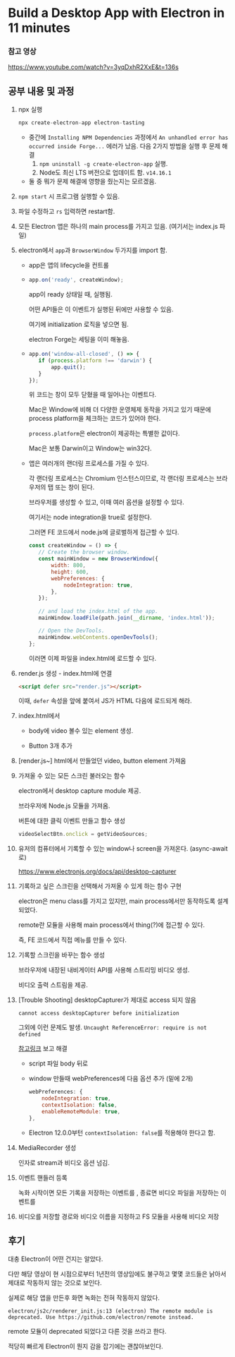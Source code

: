 # Build a Desktop App with Electron in 11 minutes

### 참고 영상

https://www.youtube.com/watch?v=3yqDxhR2XxE&t=136s



## 공부 내용 및 과정

1. npx 실행

   ```javascript
   npx create-electron-app electron-tasting
   ```

   - 중간에 `Installing NPM Dependencies` 과정에서 `An unhandled error has occurred inside Forge...` 에러가 났음. 다음 2가지 방법을 실행 후 문제 해결
     1. `npm uninstall -g create-electron-app` 실행.
     2. Node도 최신 LTS 버전으로 업데이트 함. `v14.16.1`
   - 둘 중 뭐가 문제 해결에 영향을 줬는지는 모르겠음.

2. `npm start` 시 프로그램 실행할 수 있음.

3. 파일 수정하고 `rs` 입력하면 restart함.

4. 모든 Electron 앱은 하나의 main process를 가지고 있음. (여기서는 index.js 파일)

5. electron에서 `app`과 `BrowserWindow` 두가지를 import 함.

   - app은 앱의 lifecycle을 컨트롤

   - ```javascript
     app.on('ready', createWindow);
     ```

     app이 ready 상태일 때, 실행됨. 

     어떤 API들은 이 이벤트가 실행된 뒤에만 사용할 수 있음. 

     여기에 initialization 로직을 넣으면 됨.

     electron Forge는 세팅을 이미 해놓음.

   - ```javascript
     app.on('window-all-closed', () => {
     	if (process.platform !== 'darwin') {
     		app.quit();
     	}
     });
     ```

     위 코드는 창이 모두 닫혔을 때 일어나는 이벤트다.

     Mac은 Window에 비해 더 다양한 운영체제 동작을 가지고 있기 때문에 process platform을 체크하는 코드가 있어야 한다.

     `process.platform`은 electron이 제공하는 특별한 값이다.

     Mac은 보통 Darwin이고 Window는 win32다.

   - 앱은 여러개의 랜더링 프로세스를 가질 수 있다.

     각 랜더링 프로세스는 Chromium 인스턴스이므로, 각 랜더링 프로세스는 브라우저의 탭 또는 창이 된다.

     브라우저를 생성할 수 있고, 이때 여러 옵션을 설정할 수 있다.

     여기서는 node integration을 true로 설정한다.

     그러면 FE 코드에서 node.js에 글로벌하게 접근할 수 있다.

     ```javascript
     const createWindow = () => {
     	// Create the browser window.
     	const mainWindow = new BrowserWindow({
     		width: 800,
     		height: 600,
     		webPreferences: {
     			nodeIntegration: true,
     		},
     	});
         
     	// and load the index.html of the app.
     	mainWindow.loadFile(path.join(__dirname, 'index.html'));
     
     	// Open the DevTools.
     	mainWindow.webContents.openDevTools();
     };
     ```

     이러면 이제 파일을 index.html에 로드할 수 있다.

6. render.js 생성 - index.html에 연결

   ```html
   <script defer src="render.js"></script>
   ```

   이때, `defer` 속성을 앞에 붙여서 JS가 HTML 다음에 로드되게 해라.

7. index.html에서

   - body에 video 볼수 있는 element 생성.

   - Button 3개 추가

8. [render.js~] html에서 만들었던 video, button element 가져옴

9. 가져올 수 있는 모든 스크린 불러오는 함수

   electron에서 desktop capture module 제공.

   브라우저에 Node.js 모듈을 가져옴.

   버튼에 대한 클릭 이벤트 만들고 함수 생성

   ```javascript
   videoSelectBtn.onclick = getVideoSources;
   ```

10. 유저의 컴퓨터에서 기록할 수 있는 window나 screen을 가져온다. (async-await로)

    https://www.electronjs.org/docs/api/desktop-capturer

11. 기록하고 싶은 스크린을 선택해서 가져올 수 있게 하는 함수 구현

    electron은 menu class를 가지고 있지만, main process에서만 동작하도록 설계되었다.

    remote란 모듈을 사용해 main process에서 thing(?)에 접근할 수 있다.

    즉, FE 코드에서 직접 메뉴를 만들 수 있다.

12. 기록할 스크린을 바꾸는 함수 생성

    브라우저에 내장된 내비게이터 API를 사용해 스트리밍 비디오 생성.

    비디오 출력 스트림을 제공.

13. [Trouble Shooting] desktopCapturer가 제대로 access 되지 않음

    `cannot access desktopCapturer before initialization`

    그외에 이런 문제도 발생. `Uncaught ReferenceError: require is not defined`

    [참고링크](https://stackoverflow.com/questions/55093700/electron-5-0-0-uncaught-referenceerror-require-is-not-defined) 보고 해결

     - script 파일 body 뒤로

     - window 만들때 webPreferences에 다음 옵션 추가 (밑에 2개)

       ```javascript
       webPreferences: {
           nodeIntegration: true,
           contextIsolation: false,
           enableRemoteModule: true,
       },
       ```

    - Electron 12.0.0부턴 `contextIsolation: false`를 적용해야 한다고 함.

14. MediaRecorder 생성

    인자로 stream과 비디오 옵션 넘김.

15. 이벤트 핸들러 등록

    녹화 시작이면 모든 기록을 저장하는 이벤트를 , 종료면 비디오 파일을 저장하는 이벤트를

16. 비디오를 저장할 경로와 비디오 이름을 지정하고 FS 모듈을 사용해 비디오 저장



## 후기

대충 Electron이 어떤 건지는 알았다.

다만 해당 영상이 현 시점으로부터 1년전의 영상임에도 불구하고 몇몇 코드들은 낡아서 제대로 작동하지 않는 것으로 보인다.

실제로 해당 앱을 만든후 화면 녹화는 전혀 작동하지 않았다.

```
electron/js2c/renderer_init.js:13 (electron) The remote module is deprecated. Use https://github.com/electron/remote instead.
```

remote 모듈이 deprecated 되었다고 다른 것을 쓰라고 한다.



적당히 빠르게 Electron이 뭔지 감을 잡기에는 괜찮아보인다.